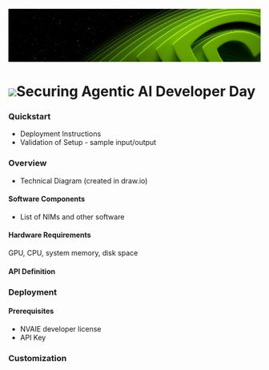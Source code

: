 
![NVIDIA Header](assets/header.png)
<h1><img align="center" src="https://github.com/user-attachments/assets/cbe0d62f-c856-4e0b-b3ee-6184b7c4d96f">Securing Agentic AI Developer Day</h1>

[//]: # (Brief blueprint positioning from messaging document) 

[//]: # (Get developer into the code quickly) 
### Quickstart
- Deployment Instructions
- Validation of Setup - sample input/output

[//]: # (Provide architecture, software componnents, hardware requirements, link to API spec) 
### Overview
- Technical Diagram (created in draw.io)

#### Software Components
- List of NIMs and other software

#### Hardware Requirements
GPU, CPU, system memory, disk space

#### API Definition

[//]: # (Detailed deployment steps) 
### Deployment

#### Prerequisites
- NVAIE developer license
- API Key

[//]: # (Detailed customization steps) 
### Customization



